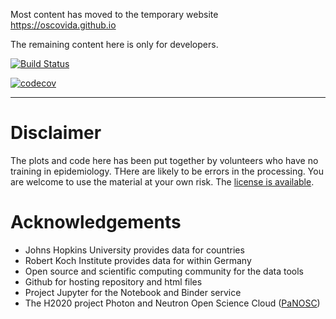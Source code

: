 Most content has moved to the temporary website https://oscovida.github.io

The remaining content here is only for developers.

[![Build Status](https://travis-ci.org/oscovida/oscovida.svg?branch=master)](https://travis-ci.org/oscovida/oscovida)

[![codecov](https://codecov.io/gh/oscovida/oscovida/branch/master/graph/badge.svg)](https://codecov.io/gh/oscovida/oscovida)

--------------------------------


# Disclaimer

The plots and code here has been put together by volunteers who have no training
in epidemiology. THere are likely to be errors in the processing. You are welcome
to use the material at your own risk. The [license is available](LICENSE).


# Acknowledgements

- Johns Hopkins University provides data for countries
- Robert Koch Institute provides data for within Germany
- Open source and scientific computing community for the data tools
- Github for hosting repository and html files
- Project Jupyter for the Notebook and Binder service
- The H2020 project Photon and Neutron Open Science Cloud ([PaNOSC](https://www.panosc.eu/))
